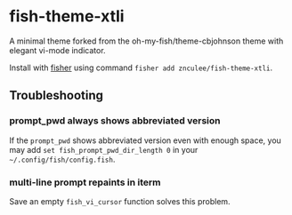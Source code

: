 # fish-theme-xtli

A minimal theme forked from the oh-my-fish/theme-cbjohnson theme with elegant vi-mode indicator.

Install with [fisher](https://github.com/jorgebucaran/fisher) using command `fisher add znculee/fish-theme-xtli`.

## Troubleshooting

### prompt_pwd always shows abbreviated version

If the `prompt_pwd` shows abbreviated version even with enough space, you may add `set fish_prompt_pwd_dir_length 0` in your `~/.config/fish/config.fish`.

### multi-line prompt repaints in iterm

Save an empty `fish_vi_cursor` function solves this problem.
